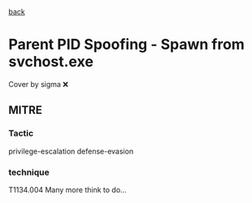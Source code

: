 [back](../index.md)
# Parent PID Spoofing - Spawn from svchost.exe
Cover by sigma :x: 
## MITRE
### Tactic
privilege-escalation
defense-evasion
### technique
T1134.004
Many more think to do...